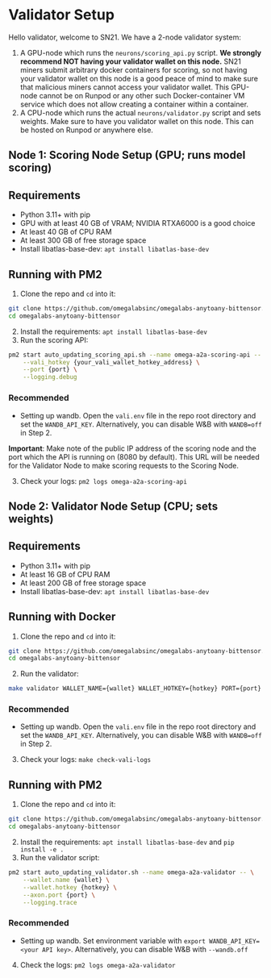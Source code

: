 # Validator Setup

Hello validator, welcome to SN21. We have a 2-node validator system:
1. A GPU-node which runs the `neurons/scoring_api.py` script. **We strongly recommend NOT having your validator wallet on this node.** SN21 miners submit arbitrary docker containers for scoring, so not having your validator wallet on this node is a good peace of mind to make sure that malicious miners cannot access your validator wallet. This GPU-node cannot be on Runpod or any other such Docker-container VM service which does not allow creating a container within a container.
2. A CPU-node which runs the actual `neurons/validator.py` script and sets weights. Make sure to have you validator wallet on this node. This can be hosted on Runpod or anywhere else.

## Node 1: Scoring Node Setup (GPU; runs model scoring)

## Requirements
- Python 3.11+ with pip
- GPU with at least 40 GB of VRAM; NVIDIA RTXA6000 is a good choice
- At least 40 GB of CPU RAM
- At least 300 GB of free storage space
- Install libatlas-base-dev: `apt install libatlas-base-dev`

## Running with PM2
1. Clone the repo and `cd` into it:
```bash
git clone https://github.com/omegalabsinc/omegalabs-anytoany-bittensor.git
cd omegalabs-anytoany-bittensor
```
2. Install the requirements: `apt install libatlas-base-dev`
3. Run the scoring API:
```bash
pm2 start auto_updating_scoring_api.sh --name omega-a2a-scoring-api -- \
    --vali_hotkey {your_vali_wallet_hotkey_address} \
    --port {port} \
    --logging.debug
```
### Recommended
- Setting up wandb. Open the `vali.env` file in the repo root directory and set the `WANDB_API_KEY`. Alternatively, you can disable W&B with `WANDB=off` in Step 2.

**Important**: Make note of the public IP address of the scoring node and the port which the API is running on (8080 by default). This URL will be needed for the Validator Node to make scoring requests to the Scoring Node.

3. Check your logs: `pm2 logs omega-a2a-scoring-api`

## Node 2: Validator Node Setup (CPU; sets weights)

## Requirements
- Python 3.11+ with pip
- At least 16 GB of CPU RAM
- At least 200 GB of free storage space
- Install libatlas-base-dev: `apt install libatlas-base-dev`

## Running with Docker
1. Clone the repo and `cd` into it:
```bash
git clone https://github.com/omegalabsinc/omegalabs-anytoany-bittensor.git
cd omegalabs-anytoany-bittensor
```
2. Run the validator:
```bash
make validator WALLET_NAME={wallet} WALLET_HOTKEY={hotkey} PORT={port}
```
### Recommended
- Setting up wandb. Open the `vali.env` file in the repo root directory and set the `WANDB_API_KEY`. Alternatively, you can disable W&B with `WANDB=off` in Step 2.

3. Check your logs: `make check-vali-logs`

## Running with PM2
1. Clone the repo and `cd` into it:
```bash
git clone https://github.com/omegalabsinc/omegalabs-anytoany-bittensor.git
cd omegalabs-anytoany-bittensor
```
2. Install the requirements: `apt install libatlas-base-dev` and `pip install -e .`
3. Run the validator script:
```bash
pm2 start auto_updating_validator.sh --name omega-a2a-validator -- \
    --wallet.name {wallet} \
    --wallet.hotkey {hotkey} \
    --axon.port {port} \
    --logging.trace
```
### Recommended
- Setting up wandb. Set environment variable with `export WANDB_API_KEY=<your API key>`. Alternatively, you can disable W&B with `--wandb.off`
4. Check the logs: `pm2 logs omega-a2a-validator`
